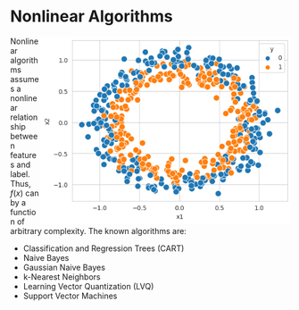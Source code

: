 # Nonlinear Algorithms

<img src='non-linear-data.png' align='right' width=450/>

Nonlinear algorithms assumes a nonlinear relationship between features and label. Thus, $f(x)$ can by a function of arbitrary complexity. The known algorithms are:

* Classification and Regression Trees (CART)
* Naive Bayes
* Gaussian Naive Bayes
* k-Nearest Neighbors
* Learning Vector Quantization (LVQ)
* Support Vector Machines
